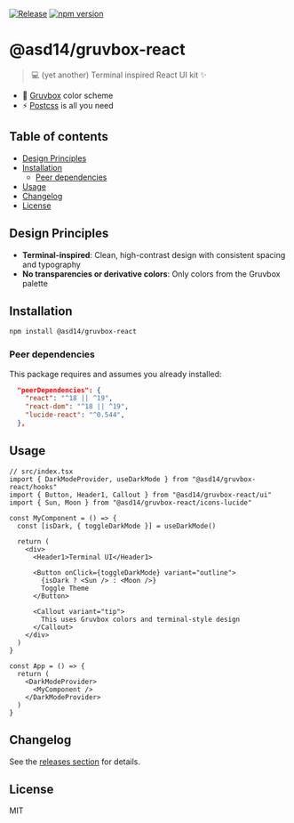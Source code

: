 [![Release](https://github.com/asd-xiv/gruvbox-react/actions/workflows/release.yml/badge.svg?branch=main)](https://github.com/asd-xiv/gruvbox-react/actions/workflows/release.yml)
[![npm version](https://img.shields.io/npm/v/@asd14/gruvbox-react.svg)](https://www.npmjs.com/package/@asd14/gruvbox-react)

# @asd14/gruvbox-react

> :computer: (yet another) Terminal inspired React UI kit :sparkles:

- :art: [Gruvbox][intro_gruv] color scheme
- :zap: [Postcss][intro_postcss] is all you need

[intro_gruv]: https://github.com/morhetz/gruvbox
[intro_postcss]: https://github.com/postcss/postcss

## Table of contents

<!-- vim-markdown-toc GFM -->

- [Design Principles](#design-principles)
- [Installation](#installation)
  - [Peer dependencies](#peer-dependencies)
- [Usage](#usage)
- [Changelog](#changelog)
- [License](#license)

<!-- vim-markdown-toc -->

## Design Principles

- **Terminal-inspired**: Clean, high-contrast design with consistent spacing and
  typography
- **No transparencies or derivative colors**: Only colors from the Gruvbox
  palette

## Installation

```sh
npm install @asd14/gruvbox-react
```

### Peer dependencies

This package requires and assumes you already installed:

```json
  "peerDependencies": {
    "react": "^18 || ^19",
    "react-dom": "^18 || ^19",
    "lucide-react": "^0.544",
  },
```

## Usage

```tsx
// src/index.tsx
import { DarkModeProvider, useDarkMode } from "@asd14/gruvbox-react/hooks"
import { Button, Header1, Callout } from "@asd14/gruvbox-react/ui"
import { Sun, Moon } from "@asd14/gruvbox-react/icons-lucide"

const MyComponent = () => {
  const [isDark, { toggleDarkMode }] = useDarkMode()

  return (
    <div>
      <Header1>Terminal UI</Header1>

      <Button onClick={toggleDarkMode} variant="outline">
        {isDark ? <Sun /> : <Moon />}
        Toggle Theme
      </Button>

      <Callout variant="tip">
        This uses Gruvbox colors and terminal-style design
      </Callout>
    </div>
  )
}

const App = () => {
  return (
    <DarkModeProvider>
      <MyComponent />
    </DarkModeProvider>
  )
}
```

## Changelog

See the [releases section](https://github.com/asd-xiv/gruvbox-react/releases)
for details.

## License

MIT
